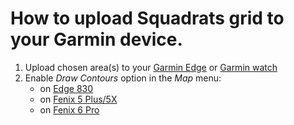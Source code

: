 # How to upload Squadrats grid to your Garmin device.

1. Upload chosen area(s) to your [Garmin Edge](https://www.dcrainmaker.com/2019/08/how-to-install-free-maps-on-your-garmin-edge.html) or [Garmin watch](https://www.dcrainmaker.com/2019/08/how-to-installing-free-maps-on-your-garmin-fenix-5-plus-forerunner-945-or-marq-series-watch.html)
2. Enable _Draw Contours_ option in the _Map_ menu:
    - on [Edge 830](https://www8.garmin.com/manuals/webhelp/edge830/EN-US/GUID-2ADCD0D5-D5CB-4C29-9ACB-EE8BA1FDCC64.html)
    - on [Fenix 5 Plus/5X](https://www8.garmin.com/manuals/webhelp/fenix5plus/EN-US/GUID-60C3B7A5-51ED-4E4D-A2DC-8578234EF279.html)
    - on [Fenix 6 Pro](https://www8.garmin.com/manuals/webhelp/fenix66s6xpro/EN-US/GUID-1EC71AD3-CBE2-47A6-9759-B3188923C7BF.html)
